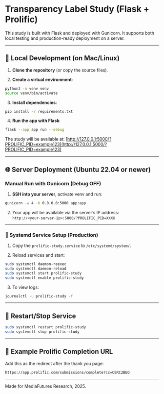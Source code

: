 # Transparency Label Study (Flask + Prolific)

This study is built with Flask and deployed with Gunicorn. It supports both local testing and production-ready deployment on a server.

---

## 🔧 Local Development (on Mac/Linux)

1. **Clone the repository** (or copy the source files).

2. **Create a virtual environment**:
```bash
python3 -m venv venv
source venv/bin/activate
```

3. **Install dependencies**:
```bash
pip install -r requirements.txt
```

4. **Run the app with Flask**:
```bash
flask --app app run --debug
```

The study will be available at: [http://127.0.0.1:5000/?PROLIFIC_PID=example123](http://127.0.0.1:5000/?PROLIFIC_PID=example123)

---

## 🌐 Server Deployment (Ubuntu 22.04 or newer)

### Manual Run with Gunicorn (Debug OFF)

1. **SSH into your server**, activate venv and run:
```bash
gunicorn -w 4 -b 0.0.0.0:5000 app:app
```

2. Your app will be available via the server’s IP address:  
`http://<your-server-ip>:5000/?PROLIFIC_PID=XXXX`

---

### 🔁 Systemd Service Setup (Production)

1. Copy the `prolific-study.service` to `/etc/systemd/system/`.

2. Reload services and start:
```bash
sudo systemctl daemon-reexec
sudo systemctl daemon-reload
sudo systemctl start prolific-study
sudo systemctl enable prolific-study
```

3. To view logs:
```bash
journalctl -u prolific-study -f
```

---

## 🔄 Restart/Stop Service
```bash
sudo systemctl restart prolific-study
sudo systemctl stop prolific-study
```

---

## 📎 Example Prolific Completion URL

Add this as the redirect after the thank you page:
```
https://app.prolific.com/submissions/complete?cc=CBRC2BEO
```

---

Made for MediaFutures Research, 2025.
